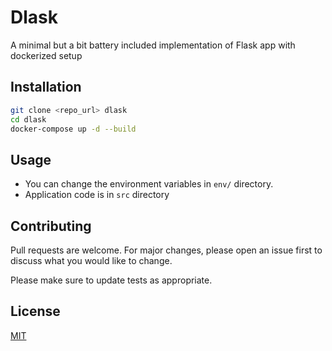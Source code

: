 # Dlask

A minimal but a bit battery included implementation of Flask app with dockerized setup

## Installation

```bash
git clone <repo_url> dlask
cd dlask
docker-compose up -d --build
```
## Usage
- You can change the environment variables in `env/` directory.
- Application code is in `src` directory

## Contributing
Pull requests are welcome. For major changes, please open an issue first to discuss what you would like to change.

Please make sure to update tests as appropriate.

## License
[MIT](https://choosealicense.com/licenses/mit/)